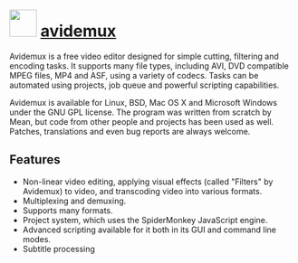 ﻿# <img src="https://cdn.rawgit.com/chocolatey/chocolatey-coreteampackages/edba4a5849ff756e767cba86641bea97ff5721fe/icons/avidemux.png" width="48" height="48"/> [avidemux](https://chocolatey.org/packages/avidemux)


Avidemux is a free video editor designed for simple cutting, filtering and encoding tasks. It supports many file types, including AVI, DVD compatible MPEG files, MP4 and ASF, using a variety of codecs. Tasks can be automated using projects, job queue and powerful scripting capabilities.

Avidemux is available for Linux, BSD, Mac OS X and Microsoft Windows under the GNU GPL license. The program was written from scratch by Mean, but code from other people and projects has been used as well. Patches, translations and even bug reports are always welcome.

## Features

 - Non-linear video editing, applying visual effects (called "Filters" by Avidemux) to video, and transcoding video into various formats.
 - Multiplexing and demuxing.
 - Supports many formats.
 - Project system, which uses the SpiderMonkey JavaScript engine.
 - Advanced scripting available for it both in its GUI and command line modes.
 - Subtitle processing
